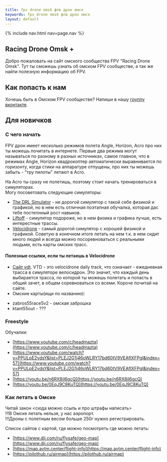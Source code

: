 ```yaml
---
title: fpv drone omsk фпв дрон омск
keywords: fpv drone omsk фпв дрон омск
layout: default
---
```


{% include nav.html nav=page.nav %}

## Racing Drone Omsk +
Добро пожаловать на сайт омского сообщества FPV "Racing Drone Omsk".
Тут ты сможешь узнать об омском FPV сообществе, а так же найти полезную информацию об FPV.

## Как попасть к нам
Хочешь быть в Омском FPV сообществе? Напиши в нашу [группу вконтакте](https://vk.com/fpvracingomsk).

## Для новичков

### С чего начать

FPV дрон имеет несколько режимов полета Angle, Horizon, Acro про них ты можешь почитать в интернете. Первые два режима могут называться по разному в разных источниках, самое главное, что в режимах Angle, Horizon квадрокоптер автоматически выравнивается по горизонту, когда стики на аппаратуре отпущены, про них ты можешь забыть - "тру пилоты" летают в Acro.

На Acro ты сразу не полетишь, поэтому стоит начать тренироваться в симуляторах.  
Могу посоветовать следующие симуляторы:
- [The DRL Simulator](https://store.steampowered.com/app/641780/The_Drone_Racing_League_Simulator) - не дорогой симулятор с такой себе физикой и графикой, но в нем есть отличная поэтапная обучалка, которая дас тебе постепнный рост навыков.  
- [Liftoff](https://store.steampowered.com/app/410340/Liftoff_FPV_Drone_Racing/) - симулятор подороже, но в нем физика и графика лучше, есть интерестные трассы. 
- [Velocidrone](https://velocidrone.com/shop) - самый дорогой симулятор с хорошей физикой и графикой. Советую в конечном итоге летать на нем т.к. в нем сидит много людей и всегда можно посоревноваться с реальными людьми, есть карты омских трасс.

#### Полезные ссылки, если ты летаешь в Velocidrone
- [Сайт vdt](https://vdt.the23.ru/?help). VTD - это velocidrone daily track, что означает - ежедневная трасса в симуляторе велосидрон. Это значит, что каждый день выбирается трасса, по которой ты можешь полетать и попасть в общий зачет, в общем соревноваться со всеми. Короче почитай на сайте.
- Омские карты(ищи по названию):
* zabros55race5v2 - омская заброшка
* ktant55out - ???

### Freestyle
Обучалки:
- [https://www.youtube.com/c/headmazta](https://www.youtube.com/c/headmazta)
- [https://www.youtube.com/watch?v=PPULpE2ydsY&list=PLEJ2G1j46oWLRY17bd60tV9VEAflXFPgl&index=57](https://www.youtube.com/watch?v=PPULpE2ydsY&list=PLEJ2G1j46oWLRY17bd60tV9VEAflXFPgl&index=57)
- [https://youtu.be/n6RX8iI6gcQ](https://youtu.be/n6RX8iI6gcQ)
- [https://youtu.be/0EqJ9C8KuTQ](https://youtu.be/0EqJ9C8KuTQ)

### Как летать в Омске
Читай закон <сюда можно ссыль и про штрафы написать>    
!!!В Омске летать нельзя, у нас аэропорт.  
!!!Дроны с полетным весом больше 250г нужно регистрировать.  

Список сайтов с картой, где можно посмотреть где можно летать:
- [https://www.dji.com/ru/flysafe/geo-map](https://www.dji.com/ru/flysafe/geo-map)
- [https://map.avtm.center/flight-info](https://map.avtm.center/flight-info)
- [https://pilothub.ru/airmap](https://pilothub.ru/airmap)
